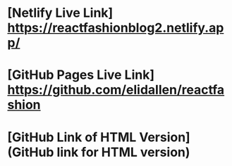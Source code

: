 # [Netlify Live Link] https://reactfashionblog2.netlify.app/
# [GitHub Pages Live Link] https://github.com/elidallen/reactfashion
# [GitHub Link of HTML Version](GitHub link for HTML version)

